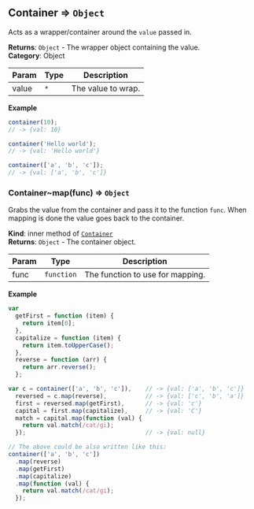 <a name="module_Container"></a>

## Container ⇒ <code>Object</code>
Acts as a wrapper/container around the `value` passed in.

**Returns**: <code>Object</code> - The wrapper object containing the value.  
**Category**: Object  

| Param | Type | Description |
| --- | --- | --- |
| value | <code>\*</code> | The value to wrap. |

**Example**  
```js
container(10);
// -> {val: 10}

container('Hello world');
// -> {val: 'Hello world'}

container(['a', 'b', 'c']);
// -> {val: ['a', 'b', 'c']}
```
<a name="module_Container..map"></a>

### Container~map(func) ⇒ <code>Object</code>
Grabs the value from the container and pass it to the function `func`.
When mapping is done the value goes back to the container.

**Kind**: inner method of <code>[Container](#module_Container)</code>  
**Returns**: <code>Object</code> - The container object.  

| Param | Type | Description |
| --- | --- | --- |
| func | <code>function</code> | The function to use for mapping. |

**Example**  
```js
var
  getFirst = function (item) {
    return item[0];
  },
  capitalize = function (item) {
    return item.toUpperCase();
  },
  reverse = function (arr) {
    return arr.reverse();
  };

var c = container(['a', 'b', 'c']),    // -> {val: ['a', 'b', 'c']}
  reversed = c.map(reverse),           // -> {val: ['c', 'b', 'a']}
  first = reversed.map(getFirst),      // -> {val: 'c'}
  capital = first.map(capitalize),     // -> {val: 'C'}
  match = capital.map(function (val) {
    return val.match(/cat/gi);
  });                                  // -> {val: null}

// The above could be also written like this:
container(['a', 'b', 'c'])
  .map(reverse)
  .map(getFirst)
  .map(capitalize)
  .map(function (val) {
    return val.match(/cat/gi);
  });
```

